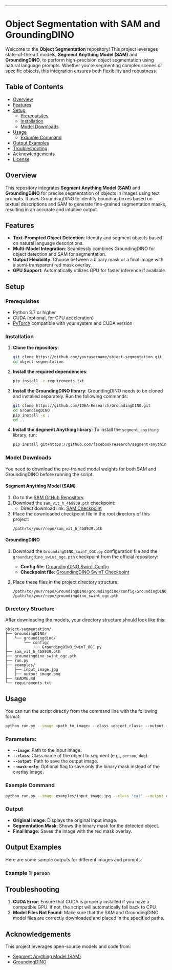 

---

# Object Segmentation with SAM and GroundingDINO

Welcome to the **Object Segmentation** repository! This project leverages state-of-the-art models, **Segment Anything Model (SAM)** and **GroundingDINO**, to perform high-precision object segmentation using natural language prompts. Whether you're segmenting complex scenes or specific objects, this integration ensures both flexibility and robustness.

## Table of Contents
- [Overview](#overview)
- [Features](#features)
- [Setup](#setup)
  - [Prerequisites](#prerequisites)
  - [Installation](#installation)
  - [Model Downloads](#model-downloads)
- [Usage](#usage)
  - [Example Command](#example-command)
- [Output Examples](#output-examples)
- [Troubleshooting](#troubleshooting)
- [Acknowledgements](#acknowledgements)
- [License](#license)

## Overview
This repository integrates **Segment Anything Model (SAM)** and **GroundingDINO** for precise segmentation of objects in images using text prompts. It uses GroundingDINO to identify bounding boxes based on textual descriptions and SAM to generate fine-grained segmentation masks, resulting in an accurate and intuitive output.

## Features
- **Text-Prompted Object Detection**: Identify and segment objects based on natural language descriptions.
- **Multi-Model Integration**: Seamlessly combines GroundingDINO for object detection and SAM for segmentation.
- **Output Flexibility**: Choose between a binary mask or a final image with a semi-transparent red mask overlay.
- **GPU Support**: Automatically utilizes GPU for faster inference if available.

## Setup

### Prerequisites
- Python 3.7 or higher
- CUDA (optional, for GPU acceleration)
- [PyTorch](https://pytorch.org/get-started/locally/) compatible with your system and CUDA version

### Installation
1. **Clone the repository**:
   ```bash
   git clone https://github.com/yourusername/object-segmentation.git
   cd object-segmentation
   ```

2. **Install the required dependencies**:
   ```bash
   pip install -r requirements.txt
   ```

3. **Install the GroundingDINO library**:
   GroundingDINO needs to be cloned and installed separately. Run the following commands:
   ```bash
   git clone https://github.com/IDEA-Research/GroundingDINO.git
   cd GroundingDINO
   pip install -e .
   cd ..
   ```

4. **Install the Segment Anything library**:
   To install the `segment_anything` library, run:
   ```bash
   pip install git+https://github.com/facebookresearch/segment-anything.git
   ```

### Model Downloads
You need to download the pre-trained model weights for both SAM and GroundingDINO before running the script.

#### Segment Anything Model (SAM)
1. Go to the [SAM GitHub Repository](https://github.com/facebookresearch/segment-anything).
2. Download the `sam_vit_h_4b8939.pth` checkpoint:
   - Direct download link: [SAM Checkpoint](https://dl.fbaipublicfiles.com/segment_anything/sam_vit_h_4b8939.pth)
3. Place the downloaded checkpoint file in the root directory of this project:
   ```
   /path/to/your/repo/sam_vit_h_4b8939.pth
   ```

#### GroundingDINO
1. Download the `GroundingDINO_SwinT_OGC.py` configuration file and the `groundingdino_swint_ogc.pth` checkpoint from the official repository:
   - **Config file**: [GroundingDINO SwinT Config](https://github.com/IDEA-Research/GroundingDINO/blob/main/groundingdino/config/GroundingDINO_SwinT_OGC.py)
   - **Checkpoint file**: [GroundingDINO SwinT Checkpoint](https://github.com/IDEA-Research/GroundingDINO/releases/download/v0.1.0/groundingdino_swint_ogc.pth)
   
2. Place these files in the project directory structure:
   ```
   /path/to/your/repo/GroundingDINO/groundingdino/config/GroundingDINO_SwinT_OGC.py
   /path/to/your/repo/groundingdino_swint_ogc.pth
   ```

### Directory Structure
After downloading the models, your directory structure should look like this:

```
object-segmentation/
├── GroundingDINO/
│   └── groundingdino/
│       └── config/
│           └── GroundingDINO_SwinT_OGC.py
├── sam_vit_h_4b8939.pth
├── groundingdino_swint_ogc.pth
├── run.py
├── examples/
│   ├── input_image.jpg
│   ├── output_image.png
├── README.md
└── requirements.txt
```

## Usage
You can run the script directly from the command line with the following format:

```bash
python run.py --image <path_to_image> --class <object_class> --output <output_image_path> [--mask-only]
```

### Parameters:
- **`--image`**: Path to the input image.
- **`--class`**: Class name of the object to segment (e.g., `person`, `dog`).
- **`--output`**: Path to save the output image.
- **`--mask-only`**: Optional flag to save only the binary mask instead of the overlay image.

### Example Command
```bash
python run.py --image examples/input_image.jpg --class "cat" --output examples/output_image.png
```

### Output
- **Original Image**: Displays the original input image.
- **Segmentation Mask**: Shows the binary mask for the detected object.
- **Final Image**: Saves the image with the red mask overlay.

## Output Examples
Here are some sample outputs for different images and prompts:

### Example 1: `person`


## Troubleshooting
1. **CUDA Error**: Ensure that CUDA is properly installed if you have a compatible GPU. If not, the script will automatically fall back to CPU.
2. **Model Files Not Found**: Make sure that the SAM and GroundingDINO model files are correctly downloaded and placed in the specified paths.

## Acknowledgements
This project leverages open-source models and code from:
- [Segment Anything Model (SAM)](https://github.com/facebookresearch/segment-anything)
- [GroundingDINO](https://github.com/IDEA-Research/GroundingDINO)

